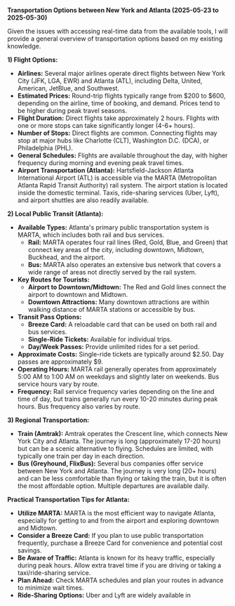 **Transportation Options between New York and Atlanta (2025-05-23 to 2025-05-30)**

Given the issues with accessing real-time data from the available tools, I will provide a general overview of transportation options based on my existing knowledge.

**1) Flight Options:**

*   **Airlines:** Several major airlines operate direct flights between New York City (JFK, LGA, EWR) and Atlanta (ATL), including Delta, United, American, JetBlue, and Southwest.
*   **Estimated Prices:** Round-trip flights typically range from \$200 to \$600, depending on the airline, time of booking, and demand. Prices tend to be higher during peak travel seasons.
*   **Flight Duration:** Direct flights take approximately 2 hours. Flights with one or more stops can take significantly longer (4-6+ hours).
*   **Number of Stops:** Direct flights are common. Connecting flights may stop at major hubs like Charlotte (CLT), Washington D.C. (DCA), or Philadelphia (PHL).
*   **General Schedules:** Flights are available throughout the day, with higher frequency during morning and evening peak travel times.
*   **Airport Transportation (Atlanta):** Hartsfield-Jackson Atlanta International Airport (ATL) is accessible via the MARTA (Metropolitan Atlanta Rapid Transit Authority) rail system. The airport station is located inside the domestic terminal. Taxis, ride-sharing services (Uber, Lyft), and airport shuttles are also readily available.

**2) Local Public Transit (Atlanta):**

*   **Available Types:** Atlanta's primary public transportation system is MARTA, which includes both rail and bus services.
    *   **Rail:** MARTA operates four rail lines (Red, Gold, Blue, and Green) that connect key areas of the city, including downtown, Midtown, Buckhead, and the airport.
    *   **Bus:** MARTA also operates an extensive bus network that covers a wide range of areas not directly served by the rail system.
*   **Key Routes for Tourists:**
    *   **Airport to Downtown/Midtown:** The Red and Gold lines connect the airport to downtown and Midtown.
    *   **Downtown Attractions:** Many downtown attractions are within walking distance of MARTA stations or accessible by bus.
*   **Transit Pass Options:**
    *   **Breeze Card:** A reloadable card that can be used on both rail and bus services.
    *   **Single-Ride Tickets:** Available for individual trips.
    *   **Day/Week Passes:** Provide unlimited rides for a set period.
*   **Approximate Costs:** Single-ride tickets are typically around \$2.50. Day passes are approximately \$9.
*   **Operating Hours:** MARTA rail generally operates from approximately 5:00 AM to 1:00 AM on weekdays and slightly later on weekends. Bus service hours vary by route.
*   **Frequency:** Rail service frequency varies depending on the line and time of day, but trains generally run every 10-20 minutes during peak hours. Bus frequency also varies by route.

**3) Regional Transportation:**

*   **Train (Amtrak):** Amtrak operates the Crescent line, which connects New York City and Atlanta. The journey is long (approximately 17-20 hours) but can be a scenic alternative to flying. Schedules are limited, with typically one train per day in each direction.
*   **Bus (Greyhound, FlixBus):** Several bus companies offer service between New York and Atlanta. The journey is very long (20+ hours) and can be less comfortable than flying or taking the train, but it is often the most affordable option. Multiple departures are available daily.

**Practical Transportation Tips for Atlanta:**

*   **Utilize MARTA:** MARTA is the most efficient way to navigate Atlanta, especially for getting to and from the airport and exploring downtown and Midtown.
*   **Consider a Breeze Card:** If you plan to use public transportation frequently, purchase a Breeze Card for convenience and potential cost savings.
*   **Be Aware of Traffic:** Atlanta is known for its heavy traffic, especially during peak hours. Allow extra travel time if you are driving or taking a taxi/ride-sharing service.
*   **Plan Ahead:** Check MARTA schedules and plan your routes in advance to minimize wait times.
*   **Ride-Sharing Options:** Uber and Lyft are widely available in
